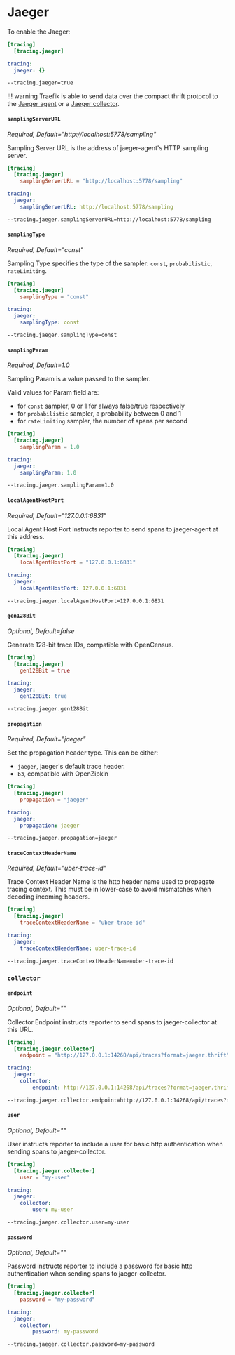 # Jaeger

To enable the Jaeger:

```toml tab="File (TOML)"
[tracing]
  [tracing.jaeger]
```

```yaml tab="File (YAML)"
tracing:
  jaeger: {}
```

```bash tab="CLI"
--tracing.jaeger=true
```

!!! warning
    Traefik is able to send data over the compact thrift protocol to the [Jaeger agent](https://www.jaegertracing.io/docs/deployment/#agent)
    or a [Jaeger collector](https://www.jaegertracing.io/docs/deployment/#collectors).

#### `samplingServerURL`

_Required, Default="http://localhost:5778/sampling"_

Sampling Server URL is the address of jaeger-agent's HTTP sampling server.

```toml tab="File (TOML)"
[tracing]
  [tracing.jaeger]
    samplingServerURL = "http://localhost:5778/sampling"
```

```yaml tab="File (YAML)"
tracing:
  jaeger:
    samplingServerURL: http://localhost:5778/sampling
```

```bash tab="CLI"
--tracing.jaeger.samplingServerURL=http://localhost:5778/sampling
```

#### `samplingType`

_Required, Default="const"_

Sampling Type specifies the type of the sampler: `const`, `probabilistic`, `rateLimiting`.

```toml tab="File (TOML)"
[tracing]
  [tracing.jaeger]
    samplingType = "const"
```

```yaml tab="File (YAML)"
tracing:
  jaeger:
    samplingType: const
```

```bash tab="CLI"
--tracing.jaeger.samplingType=const
```

#### `samplingParam`

_Required, Default=1.0_

Sampling Param is a value passed to the sampler.

Valid values for Param field are:

- for `const` sampler, 0 or 1 for always false/true respectively
- for `probabilistic` sampler, a probability between 0 and 1
- for `rateLimiting` sampler, the number of spans per second

```toml tab="File (TOML)"
[tracing]
  [tracing.jaeger]
    samplingParam = 1.0
```

```yaml tab="File (YAML)"
tracing:
  jaeger:
    samplingParam: 1.0
```

```bash tab="CLI"
--tracing.jaeger.samplingParam=1.0
```

#### `localAgentHostPort`

_Required, Default="127.0.0.1:6831"_

Local Agent Host Port instructs reporter to send spans to jaeger-agent at this address.

```toml tab="File (TOML)"
[tracing]
  [tracing.jaeger]
    localAgentHostPort = "127.0.0.1:6831"
```

```yaml tab="File (YAML)"
tracing:
  jaeger:
    localAgentHostPort: 127.0.0.1:6831
```

```bash tab="CLI"
--tracing.jaeger.localAgentHostPort=127.0.0.1:6831
```

#### `gen128Bit`

_Optional, Default=false_

Generate 128-bit trace IDs, compatible with OpenCensus.

```toml tab="File (TOML)"
[tracing]
  [tracing.jaeger]
    gen128Bit = true
```

```yaml tab="File (YAML)"
tracing:
  jaeger:
    gen128Bit: true
```

```bash tab="CLI"
--tracing.jaeger.gen128Bit
```

#### `propagation`

_Required, Default="jaeger"_

Set the propagation header type.
This can be either:

- `jaeger`, jaeger's default trace header.
- `b3`, compatible with OpenZipkin

```toml tab="File (TOML)"
[tracing]
  [tracing.jaeger]
    propagation = "jaeger"
```

```yaml tab="File (YAML)"
tracing:
  jaeger:
    propagation: jaeger
```

```bash tab="CLI"
--tracing.jaeger.propagation=jaeger
```

#### `traceContextHeaderName`

_Required, Default="uber-trace-id"_

Trace Context Header Name is the http header name used to propagate tracing context.
This must be in lower-case to avoid mismatches when decoding incoming headers.

```toml tab="File (TOML)"
[tracing]
  [tracing.jaeger]
    traceContextHeaderName = "uber-trace-id"
```

```yaml tab="File (YAML)"
tracing:
  jaeger:
    traceContextHeaderName: uber-trace-id
```

```bash tab="CLI"
--tracing.jaeger.traceContextHeaderName=uber-trace-id
```

### `collector`
#### `endpoint`

_Optional, Default=""_

Collector Endpoint instructs reporter to send spans to jaeger-collector at this URL.

```toml tab="File (TOML)"
[tracing]
  [tracing.jaeger.collector]
    endpoint = "http://127.0.0.1:14268/api/traces?format=jaeger.thrift"
```

```yaml tab="File (YAML)"
tracing:
  jaeger:
    collector:
        endpoint: http://127.0.0.1:14268/api/traces?format=jaeger.thrift
```

```bash tab="CLI"
--tracing.jaeger.collector.endpoint=http://127.0.0.1:14268/api/traces?format=jaeger.thrift
```

#### `user`

_Optional, Default=""_

User instructs reporter to include a user for basic http authentication when sending spans to jaeger-collector.

```toml tab="File (TOML)"
[tracing]
  [tracing.jaeger.collector]
    user = "my-user"
```

```yaml tab="File (YAML)"
tracing:
  jaeger:
    collector:
        user: my-user
```

```bash tab="CLI"
--tracing.jaeger.collector.user=my-user
```

#### `password`

_Optional, Default=""_

Password instructs reporter to include a password for basic http authentication when sending spans to jaeger-collector.

```toml tab="File (TOML)"
[tracing]
  [tracing.jaeger.collector]
    password = "my-password"
```

```yaml tab="File (YAML)"
tracing:
  jaeger:
    collector:
        password: my-password
```

```bash tab="CLI"
--tracing.jaeger.collector.password=my-password
```
